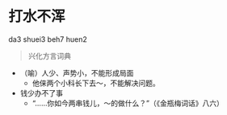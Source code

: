 # 打水不浑
da3 shuei3 beh7 huen2
> 兴化方言词典
- （喻）人少、声势小，不能形成局面
  - 他俫两个小科长下去～，不能解决问题。
- 钱少办不了事
  - “……你如今两串钱儿，～的做什么？”（《金瓶梅词话》八六）
